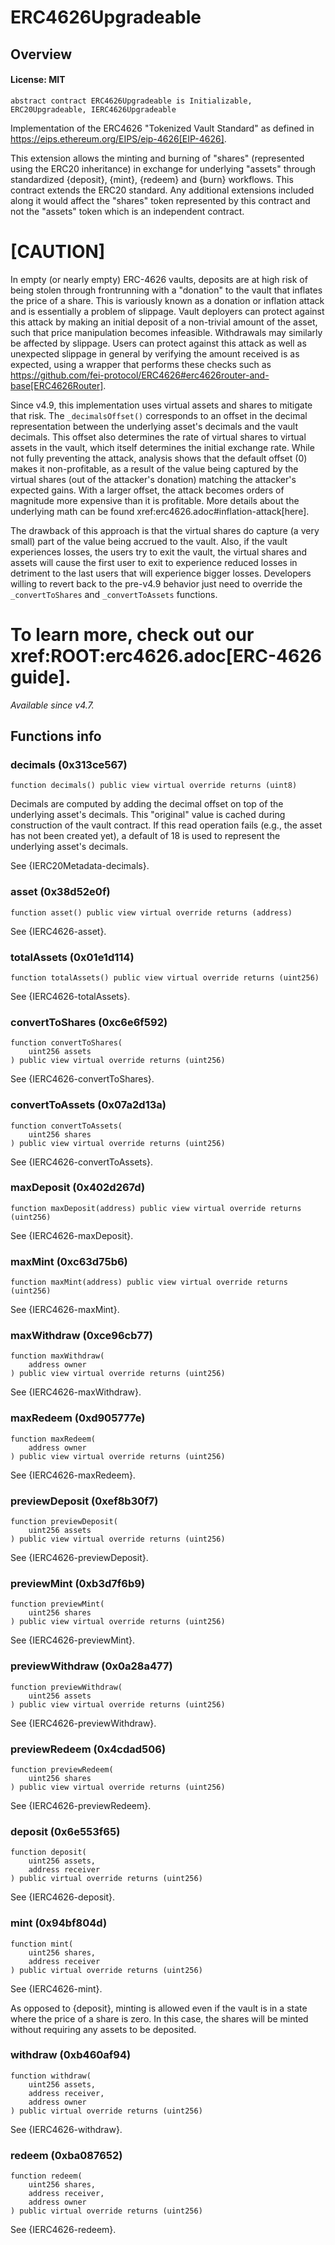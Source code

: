 # ERC4626Upgradeable

## Overview

#### License: MIT

```solidity
abstract contract ERC4626Upgradeable is Initializable, ERC20Upgradeable, IERC4626Upgradeable
```

Implementation of the ERC4626 "Tokenized Vault Standard" as defined in
https://eips.ethereum.org/EIPS/eip-4626[EIP-4626].

This extension allows the minting and burning of "shares" (represented using the ERC20 inheritance) in exchange for
underlying "assets" through standardized {deposit}, {mint}, {redeem} and {burn} workflows. This contract extends
the ERC20 standard. Any additional extensions included along it would affect the "shares" token represented by this
contract and not the "assets" token which is an independent contract.

[CAUTION]
====
In empty (or nearly empty) ERC-4626 vaults, deposits are at high risk of being stolen through frontrunning
with a "donation" to the vault that inflates the price of a share. This is variously known as a donation or inflation
attack and is essentially a problem of slippage. Vault deployers can protect against this attack by making an initial
deposit of a non-trivial amount of the asset, such that price manipulation becomes infeasible. Withdrawals may
similarly be affected by slippage. Users can protect against this attack as well as unexpected slippage in general by
verifying the amount received is as expected, using a wrapper that performs these checks such as
https://github.com/fei-protocol/ERC4626#erc4626router-and-base[ERC4626Router].

Since v4.9, this implementation uses virtual assets and shares to mitigate that risk. The `_decimalsOffset()`
corresponds to an offset in the decimal representation between the underlying asset's decimals and the vault
decimals. This offset also determines the rate of virtual shares to virtual assets in the vault, which itself
determines the initial exchange rate. While not fully preventing the attack, analysis shows that the default offset
(0) makes it non-profitable, as a result of the value being captured by the virtual shares (out of the attacker's
donation) matching the attacker's expected gains. With a larger offset, the attack becomes orders of magnitude more
expensive than it is profitable. More details about the underlying math can be found
xref:erc4626.adoc#inflation-attack[here].

The drawback of this approach is that the virtual shares do capture (a very small) part of the value being accrued
to the vault. Also, if the vault experiences losses, the users try to exit the vault, the virtual shares and assets
will cause the first user to exit to experience reduced losses in detriment to the last users that will experience
bigger losses. Developers willing to revert back to the pre-v4.9 behavior just need to override the
`_convertToShares` and `_convertToAssets` functions.

To learn more, check out our xref:ROOT:erc4626.adoc[ERC-4626 guide].
====

_Available since v4.7._
## Functions info

### decimals (0x313ce567)

```solidity
function decimals() public view virtual override returns (uint8)
```

Decimals are computed by adding the decimal offset on top of the underlying asset's decimals. This
"original" value is cached during construction of the vault contract. If this read operation fails (e.g., the
asset has not been created yet), a default of 18 is used to represent the underlying asset's decimals.

See {IERC20Metadata-decimals}.
### asset (0x38d52e0f)

```solidity
function asset() public view virtual override returns (address)
```

See {IERC4626-asset}.
### totalAssets (0x01e1d114)

```solidity
function totalAssets() public view virtual override returns (uint256)
```

See {IERC4626-totalAssets}.
### convertToShares (0xc6e6f592)

```solidity
function convertToShares(
    uint256 assets
) public view virtual override returns (uint256)
```

See {IERC4626-convertToShares}.
### convertToAssets (0x07a2d13a)

```solidity
function convertToAssets(
    uint256 shares
) public view virtual override returns (uint256)
```

See {IERC4626-convertToAssets}.
### maxDeposit (0x402d267d)

```solidity
function maxDeposit(address) public view virtual override returns (uint256)
```

See {IERC4626-maxDeposit}.
### maxMint (0xc63d75b6)

```solidity
function maxMint(address) public view virtual override returns (uint256)
```

See {IERC4626-maxMint}.
### maxWithdraw (0xce96cb77)

```solidity
function maxWithdraw(
    address owner
) public view virtual override returns (uint256)
```

See {IERC4626-maxWithdraw}.
### maxRedeem (0xd905777e)

```solidity
function maxRedeem(
    address owner
) public view virtual override returns (uint256)
```

See {IERC4626-maxRedeem}.
### previewDeposit (0xef8b30f7)

```solidity
function previewDeposit(
    uint256 assets
) public view virtual override returns (uint256)
```

See {IERC4626-previewDeposit}.
### previewMint (0xb3d7f6b9)

```solidity
function previewMint(
    uint256 shares
) public view virtual override returns (uint256)
```

See {IERC4626-previewMint}.
### previewWithdraw (0x0a28a477)

```solidity
function previewWithdraw(
    uint256 assets
) public view virtual override returns (uint256)
```

See {IERC4626-previewWithdraw}.
### previewRedeem (0x4cdad506)

```solidity
function previewRedeem(
    uint256 shares
) public view virtual override returns (uint256)
```

See {IERC4626-previewRedeem}.
### deposit (0x6e553f65)

```solidity
function deposit(
    uint256 assets,
    address receiver
) public virtual override returns (uint256)
```

See {IERC4626-deposit}.
### mint (0x94bf804d)

```solidity
function mint(
    uint256 shares,
    address receiver
) public virtual override returns (uint256)
```

See {IERC4626-mint}.

As opposed to {deposit}, minting is allowed even if the vault is in a state where the price of a share is zero.
In this case, the shares will be minted without requiring any assets to be deposited.
### withdraw (0xb460af94)

```solidity
function withdraw(
    uint256 assets,
    address receiver,
    address owner
) public virtual override returns (uint256)
```

See {IERC4626-withdraw}.
### redeem (0xba087652)

```solidity
function redeem(
    uint256 shares,
    address receiver,
    address owner
) public virtual override returns (uint256)
```

See {IERC4626-redeem}.
